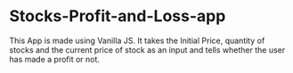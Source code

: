 # Stocks-Profit-and-Loss-app
This App is made using Vanilla JS. It takes the Initial Price, quantity of stocks and the current price of stock as an input and tells whether the user has made a profit or not.
